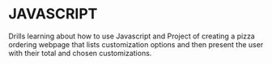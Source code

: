 # JAVASCRIPT

Drills learning about how to use Javascript
and
Project of creating a pizza ordering webpage that lists customization options and then present the user with their total and chosen customizations. 
